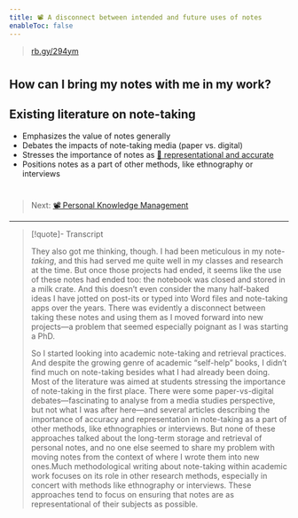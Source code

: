 ```yaml
---
title: 📽️ A disconnect between intended and future uses of notes
enableToc: false
---
```



 > 
 > [rb.gy/294ym](https://rb.gy/294ym)

# 

## How can I bring my notes with me in my work?

## Existing literature on note-taking

* Emphasizes the value of notes generally
* Debates the impacts of note-taking media (paper vs. digital)
* Stresses the importance of notes as [📖 representational and accurate](pa3%20Notes%20as%20representations%20of%20knowledge.md)
* Positions notes as a part of other methods, like ethnography or interviews 

# 

 > 
 > Next: [📽️ Personal Knowledge Management](pr4%20Personal%20Knowledge%20Management.md)

---

 > 
 > \[!quote\]- Transcript
 > 
 > They also got me thinking, though. I had been meticulous in my note-*taking*, and this had served me quite well in my classes and research at the time. But once those projects had ended, it seems like the use of these notes had ended too: the notebook was closed and stored in a milk crate. And this doesn’t even consider the many half-baked ideas I have jotted on post-its or typed into Word files and note-taking apps over the years. There was evidently a disconnect between taking these notes and using them as I moved forward into new projects—a problem that seemed especially poignant as I was starting a PhD.
 > 
 > So I started looking into academic note-taking and retrieval practices. And despite the growing genre of academic “self-help” books, I didn’t find much on note-taking besides what I had already been doing. Most of the literature was aimed at students stressing the importance of note-taking in the first place. There were some paper-vs-digital debates—fascinating to analyse from a media studies perspective, but not what I was after here—and several articles describing the importance of accuracy and representation in note-taking as a part of other methods, like ethnographies or interviews. But none of these approaches talked about the long-term storage and retrieval of personal notes, and no one else seemed to share my problem with moving notes from the context of where I wrote them into new ones.Much methodological writing about note-taking within academic work focuses on its role in other research methods, especially in concert with methods like ethnography or interviews. These approaches tend to focus on ensuring that notes are as representational of their subjects as possible.
